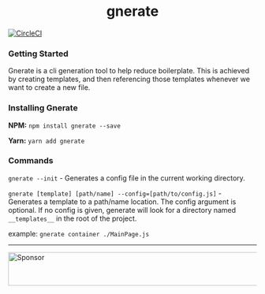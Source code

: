 <h1 align="center">
    gnerate
</h1>

[![CircleCI](https://circleci.com/gh/ganderzz/gnerate/tree/master.svg?style=svg)](https://circleci.com/gh/ganderzz/gnerate/tree/master)

### Getting Started

Gnerate is a cli generation tool to help reduce boilerplate. This is achieved by creating templates, and then referencing those templates whenever we want to create a new file.

### Installing Gnerate

**NPM:** `npm install gnerate --save`

**Yarn:** `yarn add gnerate`


### Commands

`gnerate --init` - Generates a config file in the current working directory.

`gnerate [template] [path/name] --config=[path/to/config.js]` - Generates a template to a path/name location. The config argument is optional. If no config is given, generate will look for a directory named `__templates__` in the root of the project.


example: `gnerate container ./MainPage.js`

---

<a target='_blank' rel='nofollow' href='https://app.codesponsor.io/link/QKTF1y1CFGC8JTAHGqMSLezW/ganderzz/gnerate'>  <img alt='Sponsor' width='888' height='68' src='https://app.codesponsor.io/embed/QKTF1y1CFGC8JTAHGqMSLezW/ganderzz/gnerate.svg' /></a>